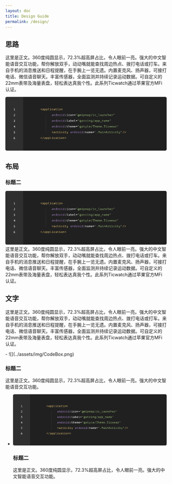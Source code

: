 ```yaml
---
layout: doc
title: Design Guide
permalink: /design/
---
```


## 思路

这里是正文。360度纯圆显示，72.3%超高屏占比，令人眼前一亮。强大的中文智能语音交互功能，帮你解放双手，动动嘴就能查找周边热点、拨打电话或打车。来自手机的消息推送和日程提醒，在手腕上一览无遗。内置麦克风、扬声器，可接打电话、微信语音聊天。丰富传感器，全面监测并持续记录运动数据。可自定义的22mm表带及海量表盘，轻松表达真我个性。此系列Ticwatch通过苹果官方MFi认证。

<img class="img1" src="../assets/img/CodeBox.png">

## 布局

### 标题二

<img class="img2" src="../assets/img/CodeBox.png"> 这里是正文。360度纯圆显示，72.3%超高屏占比，令人眼前一亮。强大的中文智能语音交互功能，帮你解放双手，动动嘴就能查找周边热点、拨打电话或打车。来自手机的消息推送和日程提醒，在手腕上一览无遗。内置麦克风、扬声器，可接打电话、微信语音聊天。丰富传感器，全面监测并持续记录运动数据。可自定义的22mm表带及海量表盘，轻松表达真我个性。此系列Ticwatch通过苹果官方MFi认证。

## 文字

这里是正文。360度纯圆显示，72.3%超高屏占比，令人眼前一亮。强大的中文智能语音交互功能，帮你解放双手，动动嘴就能查找周边热点、拨打电话或打车。来自手机的消息推送和日程提醒，在手腕上一览无遗。内置麦克风、扬声器，可接打电话、微信语音聊天。丰富传感器，全面监测并持续记录运动数据。可自定义的22mm表带及海量表盘，轻松表达真我个性。此系列Ticwatch通过苹果官方MFi认证。

<div class="block1" markdown="1">
- ![](../assets/img/CodeBox.png)

  ### 标题二
  这里是正文。360度纯圆显示，72.3%超高屏占比，令人眼前一亮。强大的中文智能语音交互功能。

- ![](../assets/img/CodeBox.png)

  ### 标题二
  这里是正文。360度纯圆显示，72.3%超高屏占比，令人眼前一亮。强大的中文智能语音交互功能。

</div>
